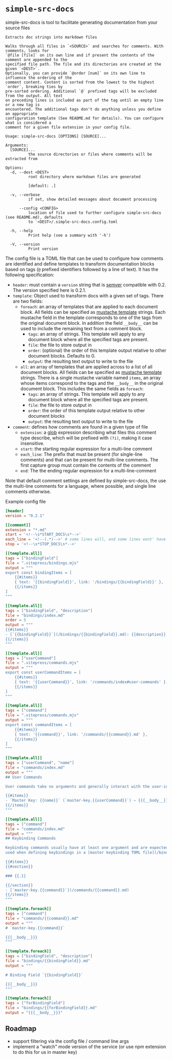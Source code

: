 # `simple-src-docs`

simple-src-docs is tool to facilitate generating documentation from your source files

```
Extracts doc strings into markdown files

Walks through all files in `<SOURCE>` and searches for comments. With comments, looks for
`@file [file]` on its own line and if present the contents of the comment are appended to the
specified file path. The file and its directories are created at the given `<DEST>`.
Optionally, you can provide `@order [num]` on its own line to influence the ordering of the
comment content. Content is sorted from the lowest to the highest `order`, breaking ties by
pre-sorted ordering. Additional `@` prefixed tags will be excluded from the output. All text
on preceding lines is included as part of the tag until an empty line or a new tag is
encountered. The additional tags don't do anything unless you define an appropriate
configuration template (See README.md for details). You can configure what is considered a
comment for a given file extension in your config file.

Usage: simple-src-docs [OPTIONS] [SOURCE]...

Arguments:
  [SOURCE]...
          the source directories or files where comments will be extracted from

Options:
  -d, --dest <DEST>
          root directory where markdown files are generated

          [default: .]

  -v, --verbose
          if set, show detailed messages about document processing

      --config <CONFIG>
          location of file used to further configure simple-src-docs (see README.md), defaults
          to `<DEST>/.simple-src-docs.config.toml

  -h, --help
          Print help (see a summary with '-h')

  -V, --version
          Print version
```

The config file is a TOML file that can be used to configure how comments are identified and define templates to transform documentation blocks based on tags (`@` prefixed identifiers followed by a line of text). It has the following specification:

- `header`: must contain a `version` string that is [semver](https://semver.org/) compatible with 0.2. The version specified here is 0.2.1.
- `template`: Object used to transform docs with a given set of tags. There are two fields:
   - `foreach`: an array of templates that are applied to each document block. All fields can be specified as [mustache template](https://mustache.github.io/) strings. Each mustache field in the template corresponds to one of the tags from the original document block. In addition the field `__body__` can be used to include the remaining text from a comment block.
        - `tags`: an array of strings. This template will apply to any document block where all the specified tags are present.
        - `file`: the file to store output in
        - `order`: (optional) the order of this template output relative to other document
          blocks. Defaults to 0.
        - `output`: the resulting text output to write to the file
   - `all`: an array of templates that are applied across to a list of all document blocks. All fields can be specified as [mustache template](https://mustache.github.io/) strings. There is a single mustache variable named `items`, an array whose items correspond to the tags and the `__body__` in the original document block. This includes the same fields as `foreach`:
        - `tags`: an array of strings. This template will apply to any document block where all the specified tags are present.
        - `file`: the file to store output in
        - `order`: the order of this template output relative to other document blocks
        - `output`: the resulting text output to write to the file
- `comment`: defines how comments are found in a given type of file
   - `extension`: a [glob](https://github.com/olson-sean-k/wax/blob/master/README.md#patterns) expression describing what files this comment type describe, which will be prefixed with `(?i)`, making it case insensitive.
   - `start`: the starting regular expression for a multi-line comment
   - `each_line`: The prefix that must be present (for single-line comments) and that can be present for multi-line comments. The first capture group must contain the contents of the comment
   - `end`: The the ending regular expression for a multi-line-comment

Note that default comment settings are defined by simple-src-docs, the use the multi-line
comments for a language, where possible, and single line comments otherwise.

Example config file

```toml
[header]
version = "0.2.1"

[[comment]]
extension = "*.md"
start = '<!--\s*START_DOCS\s*-->'
each_line = '<!--(.*)-->' # some lines will, and some lines wont' have this
stop = '<!--\s*STOP_DOCS\s*-->'

[[template.all]]
tags = ["bindingField"]
file = ".vitepress/bindings.mjs"
output = """
export const bindingItems = [
    {{#items}}
    { text: '{{bindingField}}', link: '/bindings/{{bindingField}}' },
    {{/items}}
]
"""

[[template.all]]
tags = ["bindingField", "description"]
file = "bindings/index.md"
order = 5
output = """
{{#items}}
- [`{{bindingField}}`](/bindings/{{bindingField}}.md): {{description}}
{{/items}}
"""

[[template.all]]
tags = ["userCommand"]
file = ".vitepress/commands.mjs"
output = """
export const userCommandItems = [
    {{#items}}
    { text: '{{userCommand}}', link: '/commands/index#user-commands' },
    {{/items}}
]
"""

[[template.all]]
tags = ["command"]
file = ".vitepress/commands.mjs"
output = """
export const commandItems = [
    {{#items}}
    { text: '{{command}}', link: '/commands/{{command}}.md' },
    {{/items}}
]
"""

[[template.all]]
tags = ["userCommand", "name"]
file = "commands/index.md"
output = """
## User Commands

User commands take no arguments and generally interact with the user-interface of VSCode.

{{#items}}
- `Master Key: {{name}}` (`master-key.{{userCommand}}`) — {{{__body__}}}
{{/items}}
"""

[[template.all]]
tags = ["command"]
file = "commands/index.md"
output = """
## Keybinding Commands

Keybinding commands usually have at least one argument and are expected to primarily be
used when defining keybindings in a [master keybinding TOML file](/bindings).

{{#items}}
{{#section}}

### {{.}}

{{/section}}
- [`master-key.{{command}}`](/commands/{{command}}.md)
{{/items}}
"""

[[template.foreach]]
tags = ["command"]
file = "commands/{{command}}.md"
output = """
# `master-key.{{command}}`

{{{__body__}}}
"""

[[template.foreach]]
tags = ["bindingField", "description"]
file = "bindings/{{bindingField}}.md"
output = """

# Binding Field `{{bindingField}}`

{{{__body__}}}
"""

[[template.foreach]]
tags = ["forBindingField"]
file = "bindings/{{forBindingField}}.md"
output = "{{{__body__}}}"
```

## Roadmap

- support filtering via the config file / command line args
- implement a "watch" mode version of the service (or use npm extension to do this for us
  in master key)
